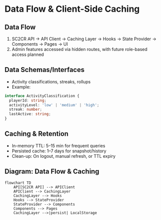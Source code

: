 # Data Flow & Client-Side Caching

## Data Flow
1. SC2CR API → API Client → Caching Layer → Hooks → State Provider → Components → Pages → UI
2. Admin features accessed via hidden routes, with future role-based access planned

## Data Schemas/Interfaces
- Activity classifications, streaks, rollups
- Example:
```ts
interface ActivityClassification {
  playerId: string;
  activityLevel: 'low' | 'medium' | 'high';
  streak: number;
  lastActive: string;
}
```

## Caching & Retention
- In-memory TTL: 5–15 min for frequent queries
- Persisted cache: 1–7 days for snapshot/history
- Clean-up: On logout, manual refresh, or TTL expiry

## Diagram: Data Flow & Caching
```mermaid
flowchart TD
    API[SC2CR API] --> APIClient
    APIClient --> CachingLayer
    CachingLayer --> Hooks
    Hooks --> StateProvider
    StateProvider --> Components
    Components --> Pages
    CachingLayer -->|persist| LocalStorage
```
